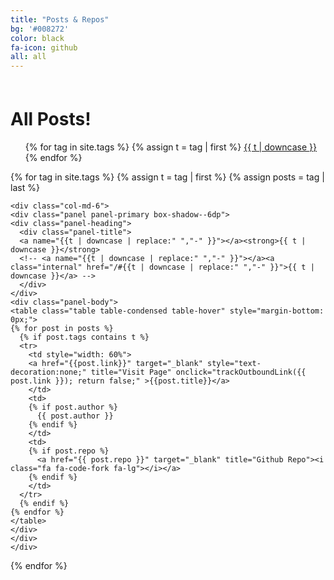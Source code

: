 ```yaml
---
title: "Posts & Repos"
bg: '#008272'
color: black
fa-icon: github
all: all
---
```

<!-- Create a list of all the other posts that link to other pages -->
<!-- Google Analytics -->
  <script>
  
  (function(i,s,o,g,r,a,m){i['GoogleAnalyticsObject']=r;i[r]=i[r]||function(){
  (i[r].q=i[r].q||[]).push(arguments)},i[r].l=1*new Date();a=s.createElement(o),
  m=s.getElementsByTagName(o)[0];a.async=1;a.src=g;m.parentNode.insertBefore(a,m)
  })(window,document,'script','//www.google-analytics.com/analytics.js','ga');
  
  ga('create', 'UA-71195704-1', 'auto');
  ga('send', 'pageview');
  
  </script>
<!-- End Google Analytics -->

<!--
/**
* Function that tracks a click on an outbound link in Google Analytics.
* This function takes a valid URL string as an argument, and uses that URL string
* as the event label. Setting the transport method to 'beacon' lets the hit be sent
* using 'navigator.sendBeacon' in browser that support it.
*/ -->
<script>

var trackOutboundLink = function(url) {
   ga('send', 'event', 'outbound', 'click', url, {
     'transport': 'beacon',
     'hitCallback': function(){document.location = url;}
   });
}

</script>
<!-- End Track Outbound Link -->

<div style="margin-top: 60px;">

 
  <h1 class="page-heading">All Posts!</h1>
  
  <ul class="tags">
  {% for tag in site.tags %}
    {% assign t = tag | first %}
    <li style="display:inline"><a href="/#{{t | downcase | replace:" ","-" }}">{{ t | downcase }}</a></li>
  {% endfor %}
  </ul> 


<div class="container-fluid">
<div class="row">

  {% for tag in site.tags %}
    {% assign t = tag | first %}
    {% assign posts = tag | last %}

   
    <div class="col-md-6">
    <div class="panel panel-primary box-shadow--6dp">
    <div class="panel-heading">
      <div class="panel-title">
      <a name="{{t | downcase | replace:" ","-" }}"></a><strong>{{ t | downcase }}</strong>
      <!-- <a name="{{t | downcase | replace:" ","-" }}"></a><a class="internal" href="/#{{t | downcase | replace:" ","-" }}">{{ t | downcase }}</a> -->
      </div>
    </div>
    <div class="panel-body">
    <table class="table table-condensed table-hover" style="margin-bottom: 0px;">
    {% for post in posts %}
      {% if post.tags contains t %}      
      <tr>
        <td style="width: 60%">  
        <a href="{{post.link}}" target="_blank" style="text-decoration:none;" title="Visit Page" onclick="trackOutboundLink({{ post.link }}); return false;" >{{post.title}}</a>
        </td>
        <td>
        {% if post.author %}
          {{ post.author }}
        {% endif %}
        </td>
        <td>
        {% if post.repo %}
          <a href="{{ post.repo }}" target="_blank" title="Github Repo"><i class="fa fa-code-fork fa-lg"></i></a>
        {% endif %}
        </td>
      </tr>
      {% endif %}
    {% endfor %}
    </table>
    </div>
    </div>
    </div>

  {% endfor %}

</div>
</div>

</div>
